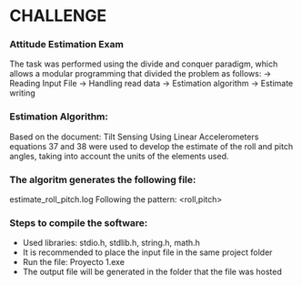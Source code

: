 # CHALLENGE
### Attitude Estimation Exam

The task was performed using the divide and conquer paradigm, which allows a modular programming that divided the problem as follows:
-> Reading Input File
-> Handling read data
-> Estimation algorithm
-> Estimate writing

### Estimation Algorithm:
Based on the document: Tilt Sensing Using Linear Accelerometers equations 37 and 38 were used to develop the estimate of the roll and pitch angles, taking into account the units of the elements used.

### The algoritm generates the following file:
estimate_roll_pitch.log
Following the pattern:
    <roll,pitch>

### Steps to compile the software:
  - Used libraries: stdio.h, stdlib.h, string.h, math.h
  - It is recommended to place the input file in the same project folder
  - Run the file: Proyecto 1.exe
  - The output file will be generated in the folder that the file was hosted
  
  
  
  
  
  
  
  
  
